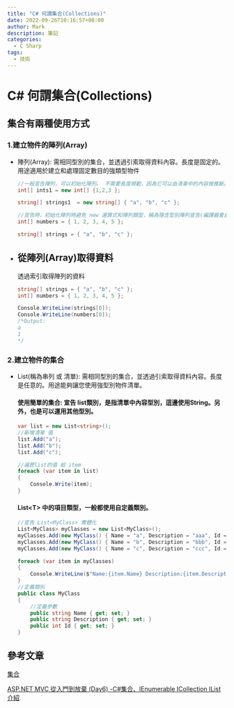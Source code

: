 ```yaml
---
title: "C# 何謂集合(Collections)"
date: 2022-09-26T10:16:57+08:00
author: Mark
description: 筆記
categories:
  - C Sharp 
tags:
  - 技術
---
```


# C# 何謂集合(Collections)


## 集合有兩種使用方式


### 1.建立物件的陣列(Array)
 
 - 陣列(Array): 需相同型別的集合，並透過引索取得資料內容。長度是固定的。用途適用於建立和處理固定數目的強類型物件
  
  
    
    ```C#
    //一般宣告陣列，可以初始化陣列。 不需要長度規範，因為它可以由清單中的內容做推斷。
    int[] ints1 = new int[] {1,2,3 };

    string[] strings1  = new string[] { "a", "b", "c" };  
    ```

    ```C#
    //宣告時，初始化陣列時避免 new 運算式和陣列類型，稱為隱含型別陣列宣告(編譯器會自行推測型別)
    int[] numbers = { 1, 2, 3, 4, 5 };

    string[] strings = { "a", "b", "c" };  
    ```

- 從陣列(Array)取得資料 
  -    
    透過索引取得陣列的資料

    ```C#
    string[] strings = { "a", "b", "c" }; 
    int[] numbers = { 1, 2, 3, 4, 5 };

    Console.WriteLine(strings[0]);
    Console.WriteLine(numbers[0]);
    /*Output:
    a
    1
    */
    ```
### 2.建立物件的集合
- List(稱為串列 或 清單): 需相同型別的集合，並透過引索取得資料內容。長度是任意的。用途能夠讓您使用強型別物件清單。

    #### 使用簡單的集合: 宣告 list<T>類別，<T>是指清單中內容型別，這邊使用String。另外，也是可以運用其他型別。
    ```C#
    var list = new List<string>();
    //新增清單 值
    list.Add("a");
    list.Add("b");
    list.Add("c");

    //遍歷list的值 給 item 
    foreach (var item in list)
    {
        Console.Write(item);
    }
    ```

    #### List\<T> 中的項目類型，一般都使用自定義類別。
    ```C#
    //宣告 List<MyClass> 實體化
    List<MyClass> myClasses = new List<MyClass>();
    myClasses.Add(new MyClass() { Name = "a", Description = "aaa", Id = 1 });
    myClasses.Add(new MyClass() { Name = "b", Description = "bbb", Id = 2 });
    myClasses.Add(new MyClass() { Name = "c", Description = "ccc", Id = 3 });

    foreach (var item in myClasses)
    {
        Console.WriteLine($"Name:{item.Name} Description:{item.Description} Id:{item.Id}");
    }
    //定義類別
    public class MyClass
    {
        //定義參數
        public string Name { get; set; }
        public string Description { get; set; }
        public int Id { get; set; }
    }

    ```








## **參考文章**

[集合](https://learn.microsoft.com/zh-tw/dotnet/csharp/programming-guide/concepts/collections)

[ASP.NET MVC 從入門到放棄 (Day6) -C#集合、IEnumerable ICollection IList介紹](https://ithelp.ithome.com.tw/articles/10260658?sc=iThelpR)
